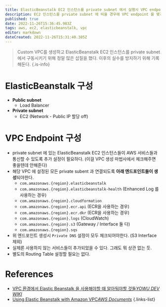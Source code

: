 ```yaml
---
title: ElasticBeanstalk EC2 인스턴스를 private subnet 에서 실행시 VPC endpoint 설정
description: EC2 인스턴스를 prviate subnet 에 띄울 경우에 VPC endpoint 를 몇가지 생성해줘야 인스턴스가 정상적으로 프로비저닝 된다.
published: true
date: 2022-11-26T15:36:45.983Z
tags: aws, ec2, elasticbeanstalk, vpc
editor: markdown
dateCreated: 2022-11-26T15:31:40.385Z
---
```


> Custom VPC를 생성하고 ElasticBeanstalk EC2 인스턴스를 private subnet 에서 구동시키기 위해 정말 많은 삽질을 했다.
> 이후의 실수를 방지하기 위해 기록해둔다.
{.is-info}

# ElasticBeanstalk 구성

- **Public subnet**
  - Load Balancer
- **Private subnet**
  - EC2 (Network - Public IP 할당 off)
  
# VPC Endpoint 구성

- private subnet 에 있는 ElasticBeanstalk EC2 인스턴스들이 AWS 서비스들과 통신할 수 있도록 추가 설정이 필요하다. (이걸 VPC 생성 마법사에서 체크해주면 좋을텐데 안해준다)
- 해당 VPC 에 설정된 모든 private subent 과 연결되도록 **아래 엔드포인트들이 생성**되야한다.
  - `com.amazonaws.{region}.elasticbeanstalk`
  - `com.amazonaws.{region}.elasticbeanstalk-health` (Enhanced Log 를 사용하는 경우)
  - `com.amazonaws.{region}.cloudformation`
  - `com.amazonaws.{region}.ecr.api` (ECR을 사용하는 경우)
  - `com.amazonaws.{region}.ecr.dkr` (ECR을 사용하는 경우)
  - `com.amazonaws.{region}.logs` (CloudWatch)
  - `com.amazonaws.{region}.s3` (Gateway / Interface 둘 다)
  - `com.amazonaws.{region}.sqs`
- 위 엔드포인트 생성시 `Private DNS` 설정이 모두 체크되어야한다. (S3 Interface 제외)
- 실제론 사용하지 않는 서비스들이 추가되었을 수 있다. 그래도 뭐 상관 없는 듯.
- 별도의 Routing Table 설정할 필요는 없다.

# References

- [VPC 환경에서 Elastic Beanstalk 을 사용해야할 때 알아둬야할 것들*YOWU DEV WIKI*](https://wiki.yowu.dev/ko/dev/AWS/Things-to-know-when-using-Elastic-Beanstalk-in-a-VPC-environment)
- [Using Elastic Beanstalk with Amazon VPC*AWS Documents*](https://docs.aws.amazon.com/elasticbeanstalk/latest/dg/vpc.html#services-vpc-private-beanstalk)
{.links-list}
